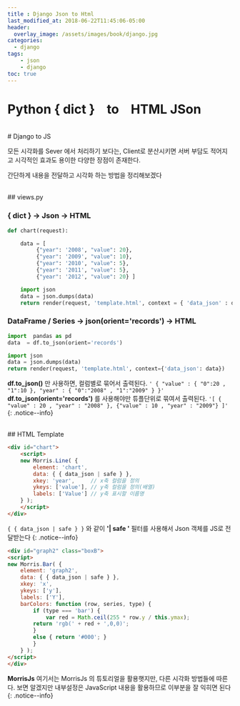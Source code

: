 ```yaml
---
title : Django Json to Html
last_modified_at: 2018-06-22T11:45:06-05:00
header:
  overlay_image: /assets/images/book/django.jpg
categories:
  - django
tags: 
    - json
    - django
toc: true 
---
```



# Python { dict } &nbsp;&nbsp; to &nbsp;&nbsp; HTML JSon


<br>
# Django to JS

모든 시각화를 Sever 에서 처리하기 보다는, Client로 분산시키면 서버 부담도 적어지고 시각적인 효과도 용이한 다양한 장점이 존재한다.

간단하게 내용을 전달하고 시각화 하는 방법을 정리해보겠다


<br>
## views.py


### { dict } -> **Json** -> **HTML**

```python
def chart(request):

    data = [
         {"year": '2008', "value": 20},
         {"year": '2009', "value": 10},
         {"year": '2010', "value": 5},
         {"year": '2011', "value": 5},
         {"year": '2012', "value": 20} ]

    import json
    data = json.dumps(data)
    return render(request, 'template.html', context = { 'data_json' : data} )
```


### DataFrame / Series -> **json(orient='records')** -> **HTML** 

```python
import  pandas as pd
data  = df.to_json(orient='records')

import json
data = json.dumps(data)
return render(request, 'template.html', context={'data_json': data})
```

**df.to_json()** 만 사용하면, 컬럼별로 묶어서 출력된다. `' { "value" : { "0":20 , "1":10 }, "year" : { "0":"2008" , "1":"2009" } }'`<br>
**df.to_json(orient='records')** 를 사용해야만 튜플단위로 묶여서 출력된다. `'[ { "value" : 20 , "year" : "2008" }, {"value" : 10 , "year" : "2009"} ]'`
{: .notice--info}


<br>
## HTML Template

```html
<div id="chart">
    <script>
    new Morris.Line( {
        element: 'chart',
        data: { { data_json | safe } },
        xkey: 'year',     // x축 컬럼을 정의
        ykeys: ['value'], // y축 컬럼을 정의(배열)
        labels: ['Value'] // y축 표시할 이름명
    } );
    </script>
</div>
```

`{ { data_json | safe } }` 와 같이 **'| safe '** 필터를 사용해서 Json 객체를 JS로 전달받는다
{: .notice--info}



```html
<div id="graph2" class="boxB">
<script>
new Morris.Bar( {
    element: 'graph2',
    data: { { data_json | safe } },
    xkey: 'x',
    ykeys: ['y'],
    labels: ['Y'],
    barColors: function (row, series, type) {
        if (type === 'bar') {
            var red = Math.ceil(255 * row.y / this.ymax);
        return 'rgb(' + red + ',0,0)';
        }
        else { return '#000'; }
        }
    } );
</script>
</div>
```

**MorrisJs** 여기서는 MorrisJs 의 튜토리얼을 활용햇지만, 다른 시각화 방법들에 따른다. 보면 알겠지만 내부설정은 JavaScript 내용을 활용하므로 이부분을 잘 익히면 된다
{: .notice--info}